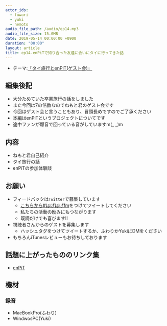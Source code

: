 ```yaml
---
actor_ids:
  - fuwari
  - yuki
  - nemoto
audio_file_path: /audio/ep14.mp3
audio_file_size: 15.0MB
date: 2019-05-14 00:00:00 +0900
duration: "00:00"
layout: article
title: ep14.enPiTで知り合った友達に会いにタイに行ってきた話
---
```

- テーマ:[「タイ旅行とenPiT(ゲスト会)」]()
 
## 編集後記
- 大分ためていた卒業旅行の話をしました
- また今回は7の倍数なのでねもと君のゲスト会です
- 今回はゲスト会と言うこともあり、冒頭長めですのでご了承ください
- 本編はenPiTというプロジェクトについてです
- 途中ファンが爆音で回っている音がしていますm(_ _)m

## 内容
- ねもと君自己紹介
- タイ旅行の話
- enPiTの参加体験談

## お願い
- フィードバックは`Twitter`で募集しています
   - [こちらから#ほげほげfm](https://twitter.com/search?f=tweets&q=%23%E3%81%BB%E3%81%92%E3%81%BB%E3%81%92fm&src=typd)をつけてツイートしてください
   - 私たちの活動の励みにもつながります
   - 既読だけでも喜びます!!
 - 視聴者さんからのゲストを募集します
   - ハッシュタグをつけてツイートするか、ふわりかYukiにDMをください
- もちろんiTunesレビューもお待ちしております


## 話題に上がったもののリンク集
- [enPiT](http://www.enpit.jp/)

## 機材  
### 録音
- MacBookPro(ふわり)
- WindwosPC(Yuki)
